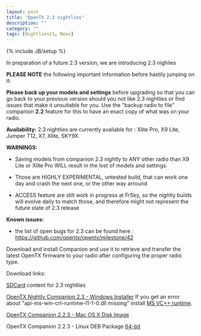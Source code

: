 ```yaml
---
layout: post
title: "OpenTX 2.3 nightlies"
description: ""
category: ""
tags: [Nightlies23, News]
---
```

{% include JB/setup %}

In preparation of a future 2.3 version, we are introducing 2.3 nighlies

**PLEASE NOTE** the following important information before hastily jumping on it:

**Please back up your models and settings** before upgrading so that you can go back to your previous version should you not like 2.3 nightlies or find issues that make it unsuitable for you. Use the "backup radio to file" companion **2.2** feature for this to have an exact copy of what was on your radio.

**Availability:** 2.3 nightlies are currently available for : Xlite Pro, X9 Lite, Jumper T12, X7, Xlite, SKY9X 

**WARNINGS:**

- Saving models from companion 2.3 nightly to ANY other radio than X9 Lite or Xlite Pro WILL result in the lost of models and settings.

- Those are HIGHLY EXPERIMENTAL, untested build, that can work one day and crash the next one, or the other way arround

- ACCESS feature are still work in progress at FrSky, so the nightly builds will evolve daily to match those, and therefore might not represent the future state of 2.3 release

**Known issues:**

- the list of open bugs for 2.3 can be found here : https://github.com/opentx/opentx/milestone/42

Download and install Companion and use it to retrieve and transfer the latest OpenTX firmware to your radio after configuring the proper radio type.

Download links:

[SDCard](http://downloads.open-tx.org/2.3/nightlies/sdcard/) content for 2.3 nightlies 

[OpenTX Nightly Companion 2.3 - Windows Installer](https://downloads.open-tx.org/2.3/nightlies/companion/windows/)
If you get an error about "api-ms-win-crt-runtime-I1-1-0.dll missing" install [MS VC++ runtime](https://support.microsoft.com/en-us/help/2999226/update-for-universal-c-runtime-in-windows).

[OpenTX Companion 2.2.3 - Mac OS X Disk Image](https://downloads.open-tx.org/2.3/nightlies/companion/macosx/)

OpenTX Companion 2.2.3 - Linux DEB Package [64-bit](https://downloads.open-tx.org/2.3/nightlies/companion/linux/)

